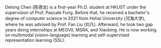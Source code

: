 

Delong Chen (陈德龙) is a first-year Ph.D. student at HKUST under the supervision of Prof. Pascale Fung. Before that, he received a bachelor's degree of computer science in 2021 from Hohai University (河海大学), where he was advised by Prof. Fan Liu (刘凡). Afterward, he took two gap years doing internships at MEGVII, MSRA, and Xiaobing. He is now working on multimodal (vision-language) learning and self-supervised representation learning (SSL).

[comment]: <img align="right" width="42%" src="https://github-readme-stats.vercel.app/api?username=ChenDelong1999" />
